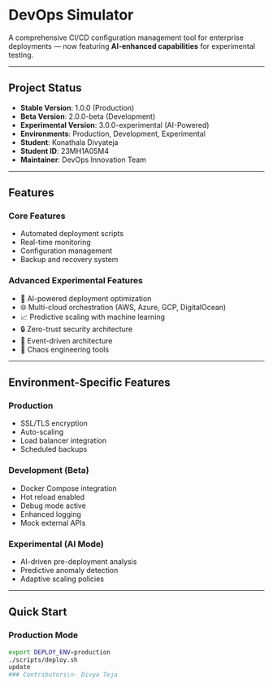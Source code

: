 # DevOps Simulator

A comprehensive CI/CD configuration management tool for enterprise deployments — now featuring **AI-enhanced capabilities** for experimental testing.

---

## Project Status
- **Stable Version**: 1.0.0 (Production)
- **Beta Version**: 2.0.0-beta (Development)
- **Experimental Version**: 3.0.0-experimental (AI-Powered)
- **Environments**: Production, Development, Experimental
- **Student**: Konathala Divyateja
- **Student ID**: 23MH1A05M4
- **Maintainer**: DevOps Innovation Team

---

## Features

### Core Features
- Automated deployment scripts  
- Real-time monitoring  
- Configuration management  
- Backup and recovery system  

### Advanced Experimental Features
- 🤖 AI-powered deployment optimization  
- 🌐 Multi-cloud orchestration (AWS, Azure, GCP, DigitalOcean)  
- 📈 Predictive scaling with machine learning  
- 🔒 Zero-trust security architecture  
- 🌊 Event-driven architecture  
- 🎯 Chaos engineering tools  

---

## Environment-Specific Features

### Production
- SSL/TLS encryption  
- Auto-scaling  
- Load balancer integration  
- Scheduled backups  

### Development (Beta)
- Docker Compose integration  
- Hot reload enabled  
- Debug mode active  
- Enhanced logging  
- Mock external APIs  

### Experimental (AI Mode)
- AI-driven pre-deployment analysis  
- Predictive anomaly detection  
- Adaptive scaling policies  

---

## Quick Start

### Production Mode
```bash
export DEPLOY_ENV=production
./scripts/deploy.sh
update
### Contributors\n- Divya Teja
